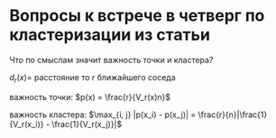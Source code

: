 # Вопросы к встрече в четверг по кластеризации из статьи

Что по смыслам значит важность точки и кластера?

$d_r(x) =$ расстояние то $r$ ближайшего соседа

важность точки: $p(x) = \frac{r}{V_r(x)n}$

важность кластера: $\max_{i, j} |p(x_i) - p(x_j)| = \frac{r}{n}|\frac{1}{V_r(x_i)} - \frac{1}{V_r(x_j)}|$



